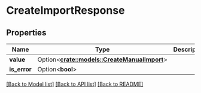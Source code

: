 # CreateImportResponse

## Properties

Name | Type | Description | Notes
------------ | ------------- | ------------- | -------------
**value** | Option<[**crate::models::CreateManualImport**](CreateManualImport.md)> |  | [optional]
**is_error** | Option<**bool**> |  | [optional]

[[Back to Model list]](../README.md#documentation-for-models) [[Back to API list]](../README.md#documentation-for-api-endpoints) [[Back to README]](../README.md)


